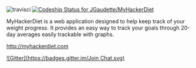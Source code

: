 ![travisci](https://travis-ci.org/JGaudette/MyHackerDiet.svg?branch=master)
[![Codeship Status for JGaudette/MyHackerDiet](https://www.codeship.io/projects/1d455620-2d2d-0132-155d-426d39cca984/status)](https://www.codeship.io/projects/39139)

MyHackerDiet is a web application designed to help keep track of your weight progress.  It provides an easy way to track your goals through 20-day averages easily trackable with graphs.

http://myhackerdiet.com


[![Gitter](https://badges.gitter.im/Join Chat.svg)](https://gitter.im/JGaudette/MyHackerDiet?utm_source=badge&utm_medium=badge&utm_campaign=pr-badge&utm_content=badge)